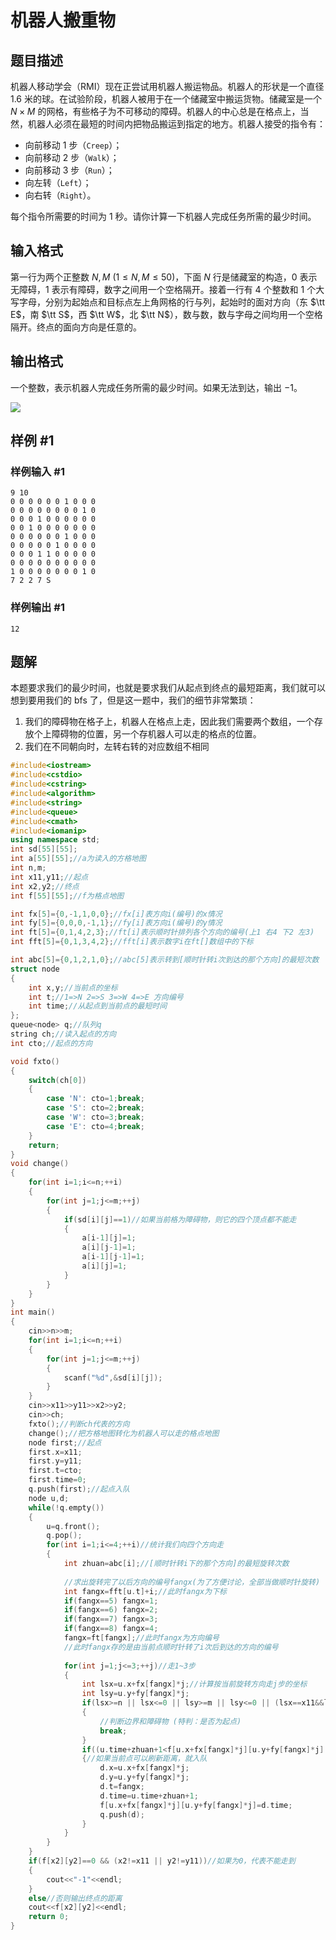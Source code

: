 # 机器人搬重物

## 题目描述

机器人移动学会（RMI）现在正尝试用机器人搬运物品。机器人的形状是一个直径 $1.6$ 米的球。在试验阶段，机器人被用于在一个储藏室中搬运货物。储藏室是一个 $N\times M$ 的网格，有些格子为不可移动的障碍。机器人的中心总是在格点上，当然，机器人必须在最短的时间内把物品搬运到指定的地方。机器人接受的指令有：

- 向前移动 $1$ 步（`Creep`）；
- 向前移动 $2$ 步（`Walk`）；
- 向前移动 $3$ 步（`Run`）；
- 向左转（`Left`）；
- 向右转（`Right`）。

每个指令所需要的时间为 $1$ 秒。请你计算一下机器人完成任务所需的最少时间。

## 输入格式

第一行为两个正整数 $N,M\ (1\le N,M\le50)$，下面 $N$ 行是储藏室的构造，$0$ 表示无障碍，$1$ 表示有障碍，数字之间用一个空格隔开。接着一行有 $4$ 个整数和 $1$ 个大写字母，分别为起始点和目标点左上角网格的行与列，起始时的面对方向（东 $\tt  E$，南 $\tt  S$，西 $\tt W$，北 $\tt N$），数与数，数与字母之间均用一个空格隔开。终点的面向方向是任意的。

## 输出格式

一个整数，表示机器人完成任务所需的最少时间。如果无法到达，输出 $-1$。

 
![](https://cdn.luogu.com.cn/upload/image_hosting/oy6t5z7s.png)

## 样例 #1

### 样例输入 #1

```
9 10
0 0 0 0 0 0 1 0 0 0
0 0 0 0 0 0 0 0 1 0
0 0 0 1 0 0 0 0 0 0
0 0 1 0 0 0 0 0 0 0
0 0 0 0 0 0 1 0 0 0
0 0 0 0 0 1 0 0 0 0
0 0 0 1 1 0 0 0 0 0
0 0 0 0 0 0 0 0 0 0
1 0 0 0 0 0 0 0 1 0
7 2 2 7 S
```

### 样例输出 #1

```
12
```


## 题解
本题要求我们的最少时间，也就是要求我们从起点到终点的最短距离，我们就可以想到要用我们的 bfs 了，但是这一题中，我们的细节非常繁琐：
1. 我们的障碍物在格子上，机器人在格点上走，因此我们需要两个数组，一个存放个上障碍物的位置，另一个存机器人可以走的格点的位置。
2. 我们在不同朝向时，左转右转的对应数组不相同

```cpp
#include<iostream>
#include<cstdio>
#include<cstring>
#include<algorithm>
#include<string>
#include<queue>
#include<cmath>
#include<iomanip>
using namespace std;
int sd[55][55];
int a[55][55];//a为读入的方格地图 
int n,m;
int x11,y11;//起点 
int x2,y2;//终点 
int f[55][55];//f为格点地图 

int fx[5]={0,-1,1,0,0};//fx[i]表方向i(编号)的x情况  
int fy[5]={0,0,0,-1,1};//fy[i]表方向i(编号)的y情况 
int ft[5]={0,1,4,2,3};//ft[i]表示顺时针排列各个方向的编号(上1 右4 下2 左3) 
int fft[5]={0,1,3,4,2};//fft[i]表示数字i在ft[]数组中的下标 

int abc[5]={0,1,2,1,0};//abc[5]表示转到[顺时针转i次到达的那个方向]的最短次数 
struct node
{
	int x,y;//当前点的坐标 
	int t;//1=>N 2=>S 3=>W 4=>E 方向编号 
	int time;//从起点到当前点的最短时间 
};
queue<node> q;//队列q 
string ch;//读入起点的方向 
int cto;//起点的方向 

void fxto()
{
	switch(ch[0])
	{
		case 'N': cto=1;break;
		case 'S': cto=2;break;
		case 'W': cto=3;break;
		case 'E': cto=4;break;
	}
	return;
}
void change()
{
	for(int i=1;i<=n;++i)
	{
		for(int j=1;j<=m;++j)
		{
			if(sd[i][j]==1)//如果当前格为障碍物，则它的四个顶点都不能走 
			{
				a[i-1][j]=1;
				a[i][j-1]=1;
				a[i-1][j-1]=1;
				a[i][j]=1;
			}
		}
	}
}
int main()
{
	cin>>n>>m;
	for(int i=1;i<=n;++i)
	{
		for(int j=1;j<=m;++j)
		{
			scanf("%d",&sd[i][j]);
		}
	}
	cin>>x11>>y11>>x2>>y2;
	cin>>ch;
	fxto();//判断ch代表的方向 
	change();//把方格地图转化为机器人可以走的格点地图 
	node first;//起点 
	first.x=x11;
	first.y=y11;
	first.t=cto;
	first.time=0;
	q.push(first);//起点入队 
	node u,d;
	while(!q.empty())
	{
		u=q.front();
		q.pop();
		for(int i=1;i<=4;++i)//统计我们向四个方向走
		{
			int zhuan=abc[i];//[顺时针转i下的那个方向]的最短旋转次数 
			
			//求出旋转完了以后方向的编号fangx(为了方便讨论，全部当做顺时针旋转) 
			int fangx=fft[u.t]+i;//此时fangx为下标 
			if(fangx==5) fangx=1;
			if(fangx==6) fangx=2;
			if(fangx==7) fangx=3;
			if(fangx==8) fangx=4;
			fangx=ft[fangx];//此时fangx为方向编号 
			//此时fangx存的是由当前点顺时针转了i次后到达的方向的编号
			 
			for(int j=1;j<=3;++j)//走1~3步 
			{
				int lsx=u.x+fx[fangx]*j;//计算按当前旋转方向走j步的坐标 
				int lsy=u.y+fy[fangx]*j;
				if(lsx>=n || lsx<=0 || lsy>=m || lsy<=0 || (lsx==x11&&lsy==y11) || a[lsx][lsy]==1)
				{
					//判断边界和障碍物 (特判：是否为起点)
					break;
				}
				if((u.time+zhuan+1<f[u.x+fx[fangx]*j][u.y+fy[fangx]*j] || f[u.x+fx[fangx]*j][u.y+fy[fangx]*j]==0) && a[u.x+fx[fangx]*j][u.y+fy[fangx]*j]==0)
				{//如果当前点可以刷新距离，就入队 
					d.x=u.x+fx[fangx]*j;
					d.y=u.y+fy[fangx]*j; 
					d.t=fangx;
					d.time=u.time+zhuan+1;
					f[u.x+fx[fangx]*j][u.y+fy[fangx]*j]=d.time;
					q.push(d);
				}
			}
		}
	}
	if(f[x2][y2]==0 && (x2!=x11 || y2!=y11))//如果为0，代表不能走到 
	{
		cout<<"-1"<<endl;
	}
	else//否则输出终点的距离 
	cout<<f[x2][y2]<<endl;
	return 0;
}
```